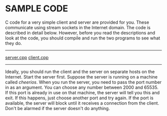 # SAMPLE CODE

C code for a very simple client and server are provided for you. 
These communicate using stream sockets in the Internet domain.
The code is described in detail below.
However, before you read the descriptions and look at the code, you should compile
and run the two programs to see what they do.

___
[server.cpp](server.cpp)
[client.cpp](client.cpp)
___

Ideally, you should run the client and the server on separate hosts on the Internet. 
Start the server first.
Suppose the server is running on a machine called *cheerios*.
When you run the server, you need to pass the port number in as an argument.
You can choose any number between 2000 and 65535.
If this port is already in use on that machine, the server will tell you this and exit.
If this happens, just choose another port and try again.
If the port is available, the server will block until it receives a connection from the client.
Don't be alarmed if the server doesn't do anything. 

